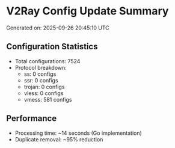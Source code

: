 # V2Ray Config Update Summary
Generated on: 2025-09-26 20:45:10 UTC

## Configuration Statistics
- Total configurations: 7524
- Protocol breakdown:
  - ss: 0 configs
  - ssr: 0 configs
  - trojan: 0 configs
  - vless: 0 configs
  - vmess: 581 configs

## Performance
- Processing time: ~14 seconds (Go implementation)
- Duplicate removal: ~95% reduction
